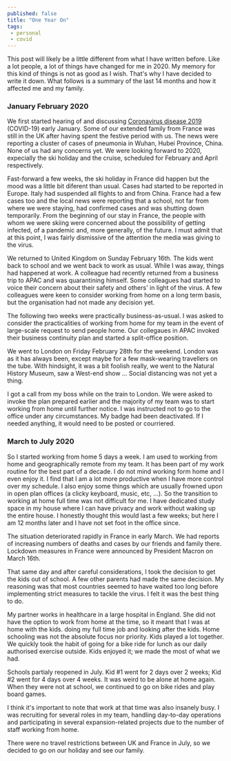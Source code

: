 ```yaml
---
published: false
title: "One Year On"
tags:
 - personal
 - covid
---
```


This post will likely be a little different from what I have written before. Like a lot people, a lot of things have changed for me in 2020. My memory for this kind of things is not as good as I wish. That's why I have decided to write it down. What follows is a summary of the last 14 months and how it affected me and my family.

### January February 2020
We first started hearing of and discussing [Coronavirus disease 2019][1] (COVID-19) early January. Some of our extended family from France was still in the UK after having spent the festive period with us. The news were reporting a cluster of cases of pneumonia in Wuhan, Hubei Province, China. None of us had any concerns yet. We were looking forward to 2020, expecially the ski holiday and the cruise, scheduled for February and April respectively.    

Fast-forward a few weeks, the ski holiday in France did happen but the mood was a little bit diferent than usual. Cases had started to be reported in Europe. Italy had suspended all flights to and from China. France had a few cases too and the local news were reporting that a school, not far from where we were staying, had confirmed cases and was shutting down temporarily. From the beginning of our stay in France, the people with whom we were skiing were concerned about the possibility of getting infected, of a pandemic and, more generally, of the future. I must admit that at this point, I was fairly dismissive of the attention the media was giving to the virus.

We returned to United Kingdom on Sunday February 16th. The kids went back to school and we went back to work as usual. While I was away, things had happened at work. A colleague had recently returned from a business trip to APAC and was quarantining himself. Some colleagues had started to voice their concern about their safety and others' in light of the virus. A few colleagues were keen to consider working from home on a long term basis, but the organisation had not made any decision yet.

The following two weeks were practically business-as-usual. I was asked to consider the practicalities of working from home for my team in the event of large-scale request to send people home. Our collegaues in APAC invoked their business continuity plan and started a split-office position.

We went to London on Friday February 28th for the weekend. London was as it has always been, except maybe for a few mask-wearing travellers on the tube. With hindsight, it was a bit foolish really, we went to the Natural History Museum, saw a West-end show ... Social distancing was not yet a thing.

I got a call from my boss while on the train to London. We were asked to invoke the plan prepared earlier and the majority of my team was to start working from home until further notice. I was instructed not to go to the office under any circumstances. My badge had been deactivated. If I needed anything, it would need to be posted or courriered.

### March to July 2020

So I started working from home 5 days a week. I am used to working from home and geographically remote from my team. It has been part of my work routine for the best part of a decade. I do not mind working form home and I even enjoy it. I find that I am a lot more productive when I have more control over my schedule. I also enjoy some things which are usually frowned upon in open plan offices (a clicky keyboard, music, etc, ...). So the transition to working at home full time was not difficult for me. I have dedicated study space in my house where I can have privacy and work without waking up the entire house. I honestly thought this would last a few weeks; but here I am 12 months later and I have not set foot in the office since.

The situation deteriorated rapidly in France in early March. We had reports of increasing numbers of deaths and cases by our friends and family there. Lockdown measures in France were announced by President Macron on March 16th.

That same day and after careful considerations, I took the decision to get the kids out of school. A few other parents had made the same decision. My reasoning was that most countries seemed to have waited too long before implementing strict measures to tackle the virus. I felt it was the best thing to do.

My partner works in healthcare in a large hospital in England. She did not have the option to work from home at the time, so it meant that I was at home with the kids. doing my full time job and looking after the kids. Home schooling was not the absolute focus nor priority. Kids played a lot together. We quickly took the habit of going for a bike ride for lunch as our daily authorised exercise outside. Kids enjoyed it; we made the most of what we had.

Schools partialy reopened in July. Kid #1 went for 2 days over 2 weeks; Kid #2 went for 4 days over 4 weeks. It was weird to be alone at home again. When they were not at school, we continued to go on bike rides and play board games.

I think it's important to note that work at that time was also insanely busy. I was recruiting for several roles in my team, handling day-to-day operations and participating in several expansion-related projects due to the number of staff working from home.

There were no travel restrictions between UK and France in July, so we decided to go on our holiday and see our family. 

[1]: https://en.wikipedia.org/wiki/Coronavirus_disease_2019
